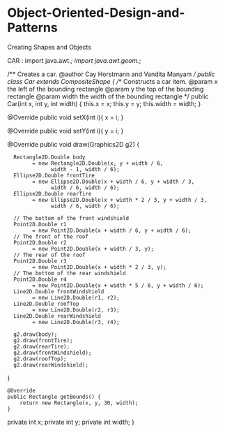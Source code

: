 Object-Oriented-Design-and-Patterns
===================================

Creating Shapes and Objects

CAR : 
import java.awt.*;
import java.awt.geom.*;

/**
   Creates a car.
   @author Cay Horstmann and Vandita Manyam
*/
public class Car extends CompositeShape
{
   /**
      Constructs a car item.
      @param x the left of the bounding rectangle
      @param y the top of the bounding rectangle
      @param width the width of the bounding rectangle
   */
   public Car(int x, int y, int width)
   {
      this.x = x;
      this.y = y;
      this.width = width;
   }

   @Override
   public void setX(int i){
	   x = i;
   }
   
   @Override
   public void setY(int i){
	   y = i;
   }

   @Override
   public void draw(Graphics2D g2)
   {

      Rectangle2D.Double body
            = new Rectangle2D.Double(x, y + width / 6, 
                  width - 1, width / 6);
      Ellipse2D.Double frontTire
            = new Ellipse2D.Double(x + width / 6, y + width / 3, 
                  width / 6, width / 6);
      Ellipse2D.Double rearTire
            = new Ellipse2D.Double(x + width * 2 / 3, y + width / 3,
                  width / 6, width / 6);

      // The bottom of the front windshield
      Point2D.Double r1
            = new Point2D.Double(x + width / 6, y + width / 6);
      // The front of the roof
      Point2D.Double r2
            = new Point2D.Double(x + width / 3, y);
      // The rear of the roof
      Point2D.Double r3
            = new Point2D.Double(x + width * 2 / 3, y);
      // The bottom of the rear windshield
      Point2D.Double r4
            = new Point2D.Double(x + width * 5 / 6, y + width / 6);
      Line2D.Double frontWindshield
            = new Line2D.Double(r1, r2);
      Line2D.Double roofTop
            = new Line2D.Double(r2, r3);
      Line2D.Double rearWindshield
            = new Line2D.Double(r3, r4);
      
      g2.draw(body);
      g2.draw(frontTire);
      g2.draw(rearTire);
      g2.draw(frontWindshield);
      g2.draw(roofTop);
      g2.draw(rearWindshield);
   }
   
	@Override
	public Rectangle getBounds() {
		return new Rectangle(x, y, 30, width);
	}
   
   private int x;
   private int y;
   private int width;
}

